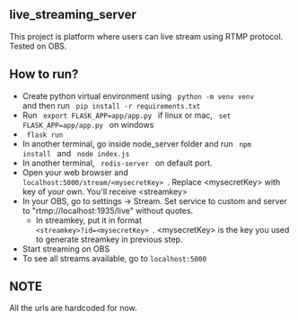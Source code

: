 ## live_streaming_server
This project is platform where users can live stream using RTMP protocol. Tested on OBS.

## How to run?
- Create python virtual environment using <code> python -m venv venv </code> and then run <code> pip install -r requirements.txt </code> 
- Run <code> export FLASK_APP=app/app.py </code> if linux or mac, <code> set FLASK_APP=app/app.py </code> on windows
- <code> flask run </code>
- In another terminal, go inside node_server folder and run <code> npm install </code> and <code> node index.js </code>
- In another terminal, <code> redis-server </code> on default port.
- Open your web browser and <code> localhost:5000/stream/\<mysecretKey\> </code>. Replace \<mysecretKey\> with key of your own. You'll receive \<streamkey\>
- In your OBS, go to settings -> Stream. Set service to custom and server to "rtmp://localhost:1935/live" without quotes.
  - In streamkey, put it in format <code> \<streamkey\>?id=\<mysecretKey\> </code>. \<mysecretKey\> is the key you used to generate streamkey in previous step.
- Start streaming on OBS  
- To see all streams available, go to <code>localhost:5000 </code> 

## NOTE
All the urls are hardcoded for now.
